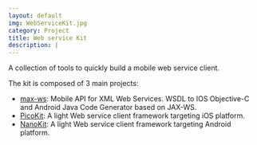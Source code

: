 ```yaml
---
layout: default
img: WebServiceKit.jpg
category: Project
title: Web service Kit
description: |
---
```

A collection of tools to quickly build a mobile web service client.

The kit is composed of 3 main projects:

- [max-ws](https://github.com/maxep/max-ws): Mobile API for XML Web Services. WSDL to IOS Objective-C and Android Java Code Generator based on JAX-WS.
- [PicoKit](https://github.com/maxep/PicoKit): A light Web service client framework targeting iOS platform.
- [NanoKit](https://github.com/maxep/NanoKit): A light Web service client framework targeting Android platform.
